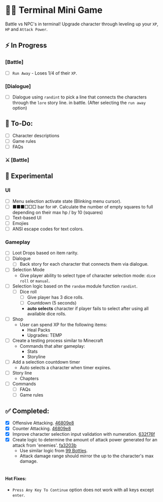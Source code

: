 # 👨‍💻 Terminal Mini Game
Battle vs NPC's in terminal! Upgrade character through leveling up your `XP`, `HP` and `Attack Power`.

## ⚡ In Progress
### [Battle]
- [ ] `Run Away` - Loses 1/4 of their `XP`.
### [Dialogue]
- [ ] Dialogue using `randint` to pick a line that connects the characters through the `lore` story line. in battle. (After selecting the `run away` option)
 
## 📃 To-Do:
- [ ] Character descriptions
- [ ] Game rules
- [ ] FAQs

### ⚔ [Battle]

## 🧪 Experimental
### UI
- [ ] Menu selection activate state (Blinking menu cursor).
- [ ] ■■■□□□ bar for `HP`. Calculate the number of empty squares to full depending on their max hp / by 10 (squares)
- [ ] Text-based UI
- [ ] Emojies
- [ ] ANSI escape codes for text colors.
### Gameplay
- [ ] Loot Drops based on item rarity.
- [ ] Dialogue
  - [ ] Back story for each character that connects them via dialogue.
- [ ] Selection Mode
	- Give player ability to select type of character selection mode: `dice roll` or `manual`. 
- [ ] Selection logic based on the `random` module function `randint`.
	- [ ] Dice roll
		- [ ] Give player has 3 dice rolls.
		- [ ] Countdown (5 seconds)
    	- **auto selects** character if player fails to select after using all available dice rolls.
- [ ] Shop
  - User can spend XP for the following items:
	- Heal Packs
	- Upgrades: TEMP
- [ ] Create a testing process similar to Minecraft
  - Commands that alter gameplay:
    - Stats
    - Storyline
- [ ] Add a selection countdown timer
  - Auto selects a character when timer expires.
- [ ] Story line
  - Chapters
- [ ] Commands
	- [ ] FAQs
	- [ ] Game rules

## ✅ Completed:
- [x] Offensive Attacking. [46809e8](https://github.com/beingsie/codedexio/commit/46809e822fe1c2046c7107ceccf3e47f80655a91)
- [x] Counter Attacking. [46809e8](https://github.com/beingsie/codedexio/commit/46809e822fe1c2046c7107ceccf3e47f80655a91)
- [x] Improve character selection input validation with numeration. [632f76f](https://github.com/beingsie/codedexio/commit/632f76f943c0c07c2ffa250061f501e367799c92)
- [x] Create logic to determine the amount of attack power generated for an attack from 'enemies'. [fa3203b](https://github.com/beingsie/codedexio/commit/fa3203b99ab62b6e37504fe2663be78f0fd630d6)
	- Use similar logic from [99 Bottles](https://github.com/beingsie/codedexio/blob/main/courses/python/04_loops/99_bottles.py).
 	- Attack damage range should mirror the up to the character's max damage.

#
#### Hot Fixes:
- `Press Any Key To Continue` option does not work with all keys except `enter`.
